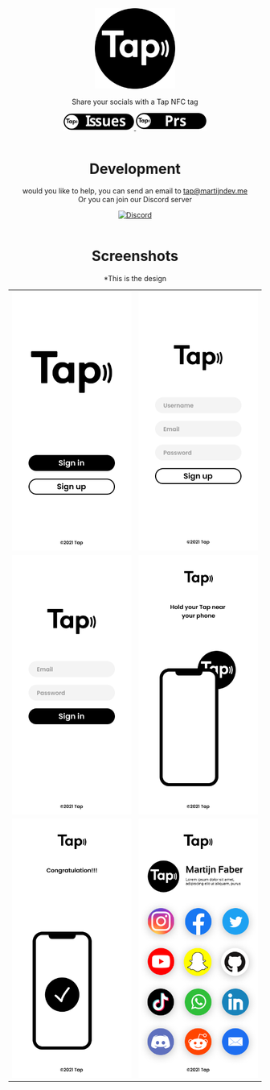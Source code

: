 <div align="center">
  <a href="https://github.com/Martijn-Faber/Tap/">
    <img src="./Github/logo/Tap Logo SVG.svg" alt="Logo" width="160" height="160">
  </a>
  <p>Share your socials with a Tap NFC tag</p>
  <a href="https://github.com/Martijn-Faber/Tap/issues">
    <img src="./Github/badges/Tap - Badges - Issues.svg" alt="Issues" width="140"></img>
  </a>
  <a href="https://github.com/Martijn-Faber/Tap/pulls">
    <img src="./Github/badges/Tap - Badges - Prs.svg" alt="Pull Requests" width="140"></img>
  </a>
  <br><br>
    <h1>Development</h1>
  <p>would you like to help, you can send an email to <a href="mailto:tap@martijndev.me">tap@martijndev.me</a><br>Or you can join our Discord server</p>
    <a href="https://discord.gg/FtvKZaWE">
    <img src="https://invidget.switchblade.xyz/6PQWgzAt" alt="Discord"></img>
  </a>
  <br><br>
  <h1>Screenshots</h1>
  <p>*This is the design</p>
  <table>
  <tbody>
    <tr>
      <td>
        <img
          src="./Github/screenshots/Tap - Start.png"
        />
      </td>
      <td>
        <img
          src="./Github/screenshots/Tap - Signup.png"
        />
      </td>
    </tr>
    <tr>
      <td>
        <img
          src="./Github/screenshots/Tap - Signin.png"
        />
      </td>
      <td>
        <img
          src="./Github/screenshots/Tap - Create.png"
        />
      </td>
    </tr>
    <tr>
      <td>
        <img
          src="./Github/screenshots/Tap - Create ready.png"
        />
      </td>
      <td>
        <img
          src="./Github/screenshots/Tap - Scanning.png"
        />
      </td>
    </tr>
  </tbody>
</table>
</div>
